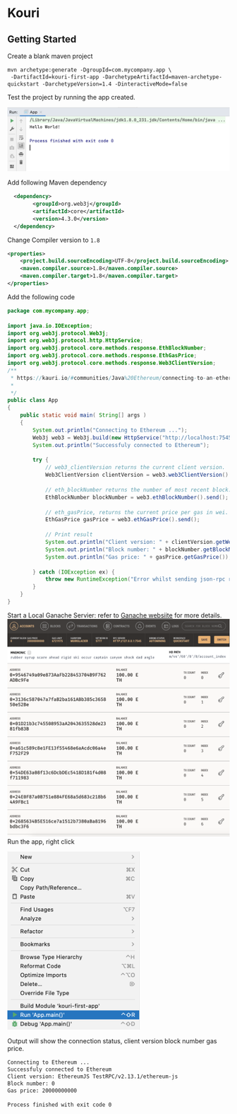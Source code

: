 # Kouri
## Getting Started

Create a blank maven project

```
mvn archetype:generate -DgroupId=com.mycompany.app \
 -DartifactId=kouri-first-app -DarchetypeArtifactId=maven-archetype-quickstart -DarchetypeVersion=1.4 -DinteractiveMode=false
```
Test the project by running the app created.

<img src="images/test_app.png" width="800">

Add following Maven dependency

```xml
  <dependency>
        <groupId>org.web3j</groupId>
        <artifactId>core</artifactId>
        <version>4.3.0</version>
  </dependency>
```


Change Compiler version to `1.8`
```xml
<properties>
    <project.build.sourceEncoding>UTF-8</project.build.sourceEncoding>
    <maven.compiler.source>1.8</maven.compiler.source>
    <maven.compiler.target>1.8</maven.compiler.target>
</properties>
```
Add the following code

```java
package com.mycompany.app;

import java.io.IOException;
import org.web3j.protocol.Web3j;
import org.web3j.protocol.http.HttpService;
import org.web3j.protocol.core.methods.response.EthBlockNumber;
import org.web3j.protocol.core.methods.response.EthGasPrice;
import org.web3j.protocol.core.methods.response.Web3ClientVersion;
/**
 * https://kauri.io/#communities/Java%20Ethereum/connecting-to-an-ethereum-client-with-java-eclips/
 *
 */
public class App
{
    public static void main( String[] args )
    {
        System.out.println("Connecting to Ethereum ...");
        Web3j web3 = Web3j.build(new HttpService("http://localhost:7545"));
        System.out.println("Successfuly connected to Ethereum");

        try {
            // web3_clientVersion returns the current client version.
            Web3ClientVersion clientVersion = web3.web3ClientVersion().send();

            // eth_blockNumber returns the number of most recent block.
            EthBlockNumber blockNumber = web3.ethBlockNumber().send();

            // eth_gasPrice, returns the current price per gas in wei.
            EthGasPrice gasPrice = web3.ethGasPrice().send();

            // Print result
            System.out.println("Client version: " + clientVersion.getWeb3ClientVersion());
            System.out.println("Block number: " + blockNumber.getBlockNumber());
            System.out.println("Gas price: " + gasPrice.getGasPrice());

        } catch (IOException ex) {
            throw new RuntimeException("Error whilst sending json-rpc requests", ex);
        }
    }
}
```

Start a Local Ganache Servier: 
refer to [Ganache websiite](https://trufflesuite.com/ganache/?utm_source=devportal) for more details.
<img src="images/ganache_app.png" width="800">
Run the app, right click

<img src="images/run_app.png" width="300">

Output will show the connection status, client version block number gas price.
```
Connecting to Ethereum ...
Successfuly connected to Ethereum
Client version: EthereumJS TestRPC/v2.13.1/ethereum-js
Block number: 0
Gas price: 20000000000

Process finished with exit code 0
```






